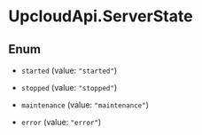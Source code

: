 # UpcloudApi.ServerState

## Enum


* `started` (value: `"started"`)

* `stopped` (value: `"stopped"`)

* `maintenance` (value: `"maintenance"`)

* `error` (value: `"error"`)


